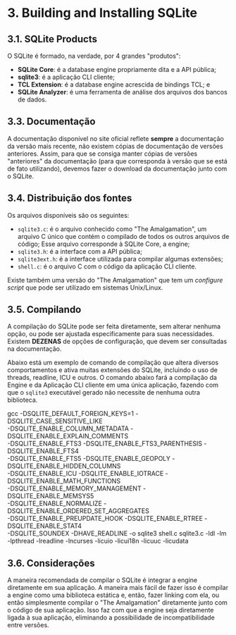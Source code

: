 # 3. Building and Installing SQLite

## 3.1. SQLite Products
O SQLite é formado, na verdade, por 4 grandes "produtos":

* **SQLite Core**: é a database engine propriamente dita e a API pública;
* **sqlite3**: é a aplicação CLI cliente;
* **TCL Extension**: é a database engine acrescida de bindings TCL; e
* **SQLite Analyzer**: é uma ferramenta de análise dos arquivos dos bancos de
  dados.
  
## 3.3. Documentação
A documentação disponível no site oficial reflete **sempre** a documentação da
versão mais recente, não existem cópias de documentação de versões
anteriores. Assim, para que se consiga manter cópias de versões "anteriores" da
documentação (para que corresponda à versão que se está de fato utilizando),
devemos fazer o download da documentação junto com o SQLite.

## 3.4. Distribuição dos fontes
Os arquivos disponíveis são os seguintes:

* `sqlite3.c`: é o arquivo conhecido como "The Amalgamation", um arquivo C único
  que contém o compilado de todos os outros arquivos de código; Esse arquivo
  corresponde à SQLite Core, a engine;
* `sqlite3.h`: é a interface com a API pública;
* `sqlite3ext.h`: é a interface utilizada para compilar algumas extensões;
* `shell.c`: é o arquivo C com o código da aplicação CLI cliente.

Existe também uma versão do "The Amalgamation" que tem um *configure script* que
pode ser utilizado em sistemas Unix/Linux.

## 3.5. Compilando
A compilação do SQLite pode ser feita diretamente, sem alterar nenhuma opção, ou
pode ser ajustada especificamente para suas necessidades. Existem **DEZENAS** de
opções de configuração, que devem ser consultadas na documentação.

Abaixo está um exemplo de comando de compilação que altera diversos
comportamentos e ativa muitas extensões do SQLite, incluindo o uso de threads,
readline, ICU e outros. O comando abaixo fará a compilação da Engine e da
Aplicação CLI cliente em uma única aplicação, fazendo com que o `sqlite3`
executável gerado não necessite de nenhuma outra biblioteca.

gcc -DSQLITE_DEFAULT_FOREIGN_KEYS=1 -DSQLITE_CASE_SENSITIVE_LIKE \
-DSQLITE_ENABLE_COLUMN_METADATA -DSQLITE_ENABLE_EXPLAIN_COMMENTS \
-DSQLITE_ENABLE_FTS3 -DSQLITE_ENABLE_FTS3_PARENTHESIS -DSQLITE_ENABLE_FTS4 \
-DSQLITE_ENABLE_FTS5 -DSQLITE_ENABLE_GEOPOLY -DSQLITE_ENABLE_HIDDEN_COLUMNS \
-DSQLITE_ENABLE_ICU -DSQLITE_ENABLE_IOTRACE -DSQLITE_ENABLE_MATH_FUNCTIONS \
-DSQLITE_ENABLE_MEMORY_MANAGEMENT -DSQLITE_ENABLE_MEMSYS5 \
-DSQLITE_ENABLE_NORMALIZE -DSQLITE_ENABLE_ORDERED_SET_AGGREGATES \
-DSQLITE_ENABLE_PREUPDATE_HOOK -DSQLITE_ENABLE_RTREE -DSQLITE_ENABLE_STAT4 \
-DSQLITE_SOUNDEX -DHAVE_READLINE -o sqlite3 shell.c sqlite3.c -ldl -lm \
-lpthread -lreadline -lncurses -licuio -licui18n -licuuc -licudata

## 3.6. Considerações
A maneira recomendada de compilar o SQLite é integrar a engine diretamente em
sua aplicação. A maneira mais fácil de fazer isso é compilar a engine como uma
biblioteca estática e, então, fazer linking com ela, ou então simplesmente
compilar o "The Amalgamation" diretamente junto com o código de sua
aplicação. Isso faz com que a engine seja diretamente ligada à sua aplicação,
eliminando a possibilidade de incompatibilidade entre versões.
